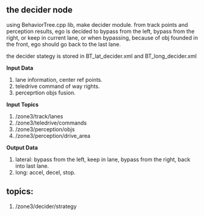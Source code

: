 ## the decider node

using BehaviorTree.cpp lib, make decider module. from track points and perception results, ego is decided to bypass from the left, bypass from the right, or keep in current lane, or when bypassing, because of obj founded in the front, ego should go back to the last lane.

the decider stategy is stored in BT_lat_decider.xml and BT_long_decider.xml

**Input Data**

1. lane information, center ref points.
2. teledrive command of way rights.
3. perceprtion objs fusion.

**Input Topics**

1. /zone3/track/lanes
2. /zone3/teledrive/commands
3. /zone3/perception/objs
4. /zone3/perception/drive_area

**Output Data**

1. lateral: bypass from the left, keep in lane, bypass from the right, back into last lane.
2. long: accel, decel, stop.

## topics:

1. /zone3/decider/strategy
